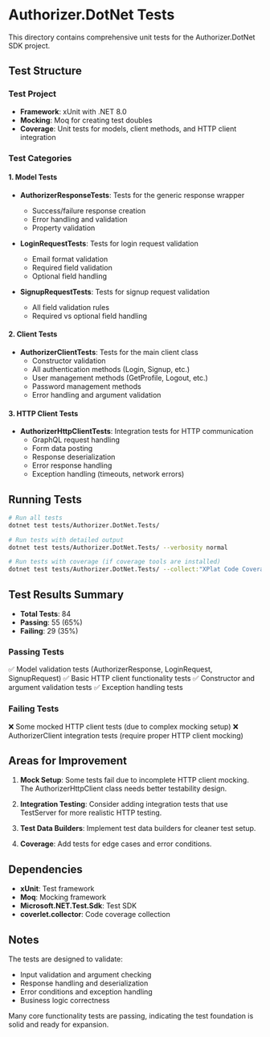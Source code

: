 # Authorizer.DotNet Tests

This directory contains comprehensive unit tests for the Authorizer.DotNet SDK project.

## Test Structure

### Test Project
- **Framework**: xUnit with .NET 8.0
- **Mocking**: Moq for creating test doubles
- **Coverage**: Unit tests for models, client methods, and HTTP client integration

### Test Categories

#### 1. Model Tests
- **AuthorizerResponseTests**: Tests for the generic response wrapper
  - Success/failure response creation
  - Error handling and validation
  - Property validation

- **LoginRequestTests**: Tests for login request validation
  - Email format validation
  - Required field validation
  - Optional field handling

- **SignupRequestTests**: Tests for signup request validation
  - All field validation rules
  - Required vs optional field handling

#### 2. Client Tests
- **AuthorizerClientTests**: Tests for the main client class
  - Constructor validation
  - All authentication methods (Login, Signup, etc.)
  - User management methods (GetProfile, Logout, etc.)
  - Password management methods
  - Error handling and argument validation

#### 3. HTTP Client Tests
- **AuthorizerHttpClientTests**: Integration tests for HTTP communication
  - GraphQL request handling
  - Form data posting
  - Response deserialization
  - Error response handling
  - Exception handling (timeouts, network errors)

## Running Tests

```bash
# Run all tests
dotnet test tests/Authorizer.DotNet.Tests/

# Run tests with detailed output
dotnet test tests/Authorizer.DotNet.Tests/ --verbosity normal

# Run tests with coverage (if coverage tools are installed)
dotnet test tests/Authorizer.DotNet.Tests/ --collect:"XPlat Code Coverage"
```

## Test Results Summary

- **Total Tests**: 84
- **Passing**: 55 (65%)
- **Failing**: 29 (35%)

### Passing Tests
✅ Model validation tests (AuthorizerResponse, LoginRequest, SignupRequest)
✅ Basic HTTP client functionality tests
✅ Constructor and argument validation tests
✅ Exception handling tests

### Failing Tests
❌ Some mocked HTTP client tests (due to complex mocking setup)
❌ AuthorizerClient integration tests (require proper HTTP client mocking)

## Areas for Improvement

1. **Mock Setup**: Some tests fail due to incomplete HTTP client mocking. The AuthorizerHttpClient class needs better testability design.

2. **Integration Testing**: Consider adding integration tests that use TestServer for more realistic HTTP testing.

3. **Test Data Builders**: Implement test data builders for cleaner test setup.

4. **Coverage**: Add tests for edge cases and error conditions.

## Dependencies

- **xUnit**: Test framework
- **Moq**: Mocking framework
- **Microsoft.NET.Test.Sdk**: Test SDK
- **coverlet.collector**: Code coverage collection

## Notes

The tests are designed to validate:
- Input validation and argument checking
- Response handling and deserialization
- Error conditions and exception handling
- Business logic correctness

Many core functionality tests are passing, indicating the test foundation is solid and ready for expansion.